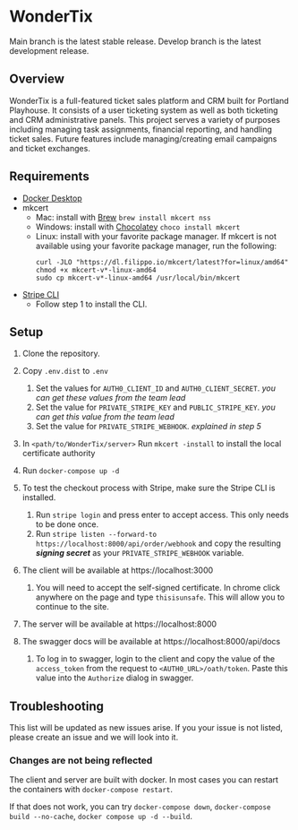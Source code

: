 # WonderTix
Main branch is the latest stable release. Develop branch is the latest development release.

## Overview
WonderTix is a full-featured ticket sales platform and CRM built for Portland Playhouse. 
It consists of a user ticketing system as well as both ticketing and CRM administrative panels. 
This project serves a variety of purposes including managing task assignments, financial reporting, and handling ticket sales. 
Future features include managing/creating email campaigns and ticket exchanges. 

## Requirements
- [Docker Desktop](https://www.docker.com/products/docker-desktop)
- mkcert
  - Mac: install with [Brew](https://brew.sh) `brew install mkcert nss`
  - Windows: install with [Chocolatey](https://chocolatey.org) `choco install mkcert`
  - Linux: install with your favorite package manager. If mkcert is not available using your favorite package manager, run the following:
    ```
    curl -JLO "https://dl.filippo.io/mkcert/latest?for=linux/amd64"
    chmod +x mkcert-v*-linux-amd64
    sudo cp mkcert-v*-linux-amd64 /usr/local/bin/mkcert
    ```
- [Stripe CLI](https://stripe.com/docs/stripe-cli)
   - Follow step 1 to install the CLI. 

## Setup
1. Clone the repository.
2. Copy `.env.dist` to `.env`
   1. Set the values for `AUTH0_CLIENT_ID` and `AUTH0_CLIENT_SECRET`. *you can get these values from the team lead*
   2. Set the value for `PRIVATE_STRIPE_KEY` and `PUBLIC_STRIPE_KEY`. *you can get this value from the team lead*
   3. Set the value for `PRIVATE_STRIPE_WEBHOOK`. *explained in step 5*
3. In `<path/to/WonderTix/server>` Run `mkcert -install` to install the local certificate authority
4. Run `docker-compose up -d`
5. To test the checkout process with Stripe, make sure the Stripe CLI is installed. 
   1. Run `stripe login` and press enter to accept access. This only needs to be done once.
   2. Run `stripe listen --forward-to https://localhost:8000/api/order/webhook` and copy the resulting ***signing secret*** as your `PRIVATE_STRIPE_WEBHOOK` variable.

6. The client will be available at https://localhost:3000 
   1. You will need to accept the self-signed certificate. In chrome click anywhere on the page and type `thisisunsafe`. This will allow you to continue to the site.
7. The server will be available at https://localhost:8000
8. The swagger docs will be available at https://localhost:8000/api/docs
   1. To log in to swagger, login to the client and copy the value of the `access_token` from the request to `<AUTH0_URL>/oath/token`. Paste this value into the `Authorize` dialog in swagger.

## Troubleshooting
This list will be updated as new issues arise. If you your issue is not listed, please create an issue and we will look into it.

### Changes are not being reflected
The client and server are built with docker. In most cases you can restart the containers with `docker-compose restart`. 

If that does not work, you can try `docker-compose down`, `docker-compose build --no-cache`, `docker compose up -d --build`.
